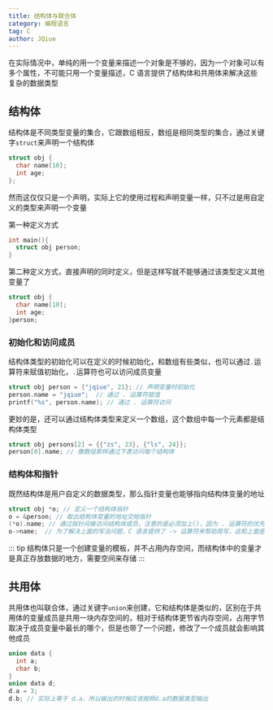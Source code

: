 ```yaml
---
title: 结构体与联合体
category: 编程语言
tag: C
author: JQiue
---
```


在实际情况中，单纯的用一个变量来描述一个对象是不够的，因为一个对象可以有多个属性，不可能只用一个变量描述，C 语言提供了结构体和共用体来解决这些复杂的数据类型

## 结构体

结构体是不同类型变量的集合，它跟数组相反，数组是相同类型的集合，通过关键字`struct`来声明一个结构体

```c
struct obj {
  char name[10];
  int age;
};
```

然而这仅仅只是一个声明，实际上它的使用过程和声明变量一样，只不过是用自定义的类型来声明一个变量

第一种定义方式

```c
int main(){
  struct obj person;
}
```

第二种定义方式，直接声明的同时定义，但是这样写就不能够通过该类型定义其他变量了

```c
struct obj {
  char name[10];
  int age;
}person;
```

### 初始化和访问成员

结构体类型的初始化可以在定义的时候初始化，和数组有些类似，也可以通过`.`运算符来赋值初始化，`.`运算符也可以访问成员变量

```c
struct obj person = {"jqiue", 21}; // 声明变量时初始化
person.name = "jqiue";  // 通过 . 运算符赋值
printf("%s", person.name); // 通过 . 运算符访问
```

更妙的是，还可以通过结构体类型来定义一个数组，这个数组中每一个元素都是结构体类型

```c
struct obj persons[2] = {{"zs", 23}, {"ls", 24}};
person[0].name; // 像数组那样通过下表访问每个结构体
```

### 结构体和指针

既然结构体是用户自定义的数据类型，那么指针变量也能够指向结构体变量的地址

```c
struct obj *o; // 定义一个结构体指针
o = &person; // 取出结构体变量的地址交给指针
(*o).name; // 通过指针间接访问结构体成员，注意的是必须加上()，因为 . 运算符的优先级高于 * 运算符
o->name;  // 为了解决上面的写法问题，C 语言提供了 -> 运算符来帮助简写，这和上面是等价的
```

::: tip
结构体只是一个创建变量的模板，并不占用内存空间，而结构体中的变量才是真正存放数据的地方，需要空间来存储
:::

## 共用体

共用体也叫联合体，通过关键字`union`来创建，它和结构体是类似的，区别在于共用体的变量成员是共用一块内存空间的，相对于结构体更节省内存空间，占用字节取决于成员变量中最长的哪个，但是也带了一个问题，修改了一个成员就会影响其他成员

```c
union data {
  int a;
  char b;
}
union data d;
d.a = 3;
d.b; // 实际上等于 d.a，所以输出的时候应该按照d.a的数据类型输出
```
